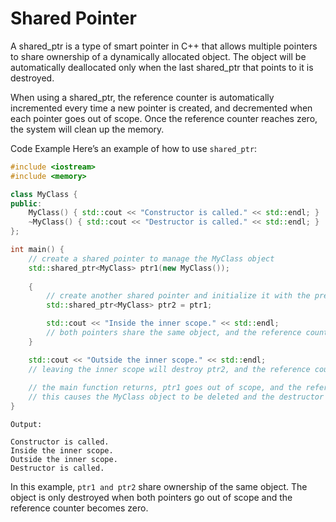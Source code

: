 # Shared Pointer

A shared_ptr is a type of smart pointer in C++ that allows multiple pointers to share ownership of a dynamically allocated object. The object will be automatically deallocated only when the last shared_ptr that points to it is destroyed.

When using a shared_ptr, the reference counter is automatically incremented every time a new pointer is created, and decremented when each pointer goes out of scope. Once the reference counter reaches zero, the system will clean up the memory.

Code Example
Here’s an example of how to use `shared_ptr`:

```cpp
#include <iostream>
#include <memory>

class MyClass {
public:
    MyClass() { std::cout << "Constructor is called." << std::endl; }
    ~MyClass() { std::cout << "Destructor is called." << std::endl; }
};

int main() {
    // create a shared pointer to manage the MyClass object
    std::shared_ptr<MyClass> ptr1(new MyClass());
    
    {
        // create another shared pointer and initialize it with the previously created pointer
        std::shared_ptr<MyClass> ptr2 = ptr1;

        std::cout << "Inside the inner scope." << std::endl;
        // both pointers share the same object, and the reference counter has been increased to 2
    }

    std::cout << "Outside the inner scope." << std::endl;
    // leaving the inner scope will destroy ptr2, and the reference counter is decremented to 1
    
    // the main function returns, ptr1 goes out of scope, and the reference counter becomes 0
    // this causes the MyClass object to be deleted and the destructor is called
}
```
```
Output:

Constructor is called.
Inside the inner scope.
Outside the inner scope.
Destructor is called.
```
In this example, `ptr1 and ptr2` share ownership of the same object. The object is only destroyed when both pointers go out of scope and the reference counter becomes zero.
